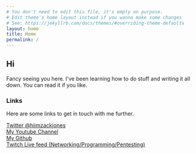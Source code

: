 ```yaml
---
# You don't need to edit this file, it's empty on purpose.
# Edit theme's home layout instead if you wanna make some changes
# See: https://jekyllrb.com/docs/themes/#overriding-theme-defaults
layout: home
title: Home
permalink: /
---
```



## Hi
Fancy seeing you here. I've been learning how to do stuff and writing it all down. You can read it if you like. 

### Links
Here are some links to get in touch with me further. 

[Twitter @hiimzackjones](http://twitter.com/hiimzackjones)    
[My Youtube Channel](https://www.youtube.com/channel/UCSiBNrMJ1vSA2iY9Bw2ncmw)  
[My Github](https://github.com/hiimzackjones)  
[Twitch Live feed (Networking/Programming/Pentesting)](https://www.twitch.tv/hiimzackjones)  

  
    
        

  
    
    

   

